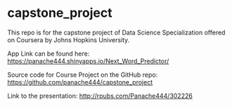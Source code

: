 # capstone_project
This repo is for the capstone project of Data Science Specialization offered on Coursera by Johns Hopkins University.

App Link can be found here: 
https://panache444.shinyapps.io/Next_Word_Predictor/

Source code for Course Project on the GitHub repo: 
https://github.com/panache444/capstone_project

Link to the presentation:
http://rpubs.com/Panache444/302226

